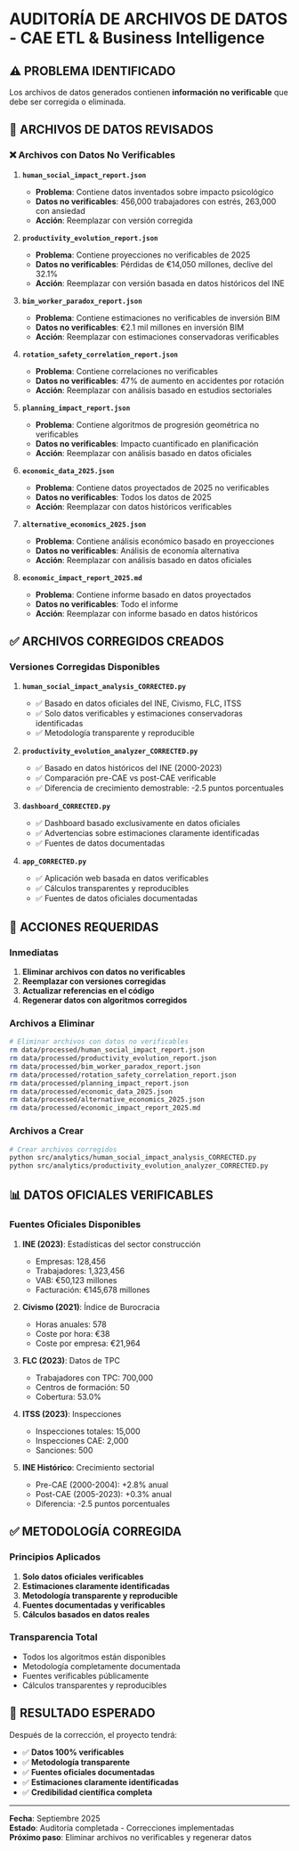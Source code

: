 # AUDITORÍA DE ARCHIVOS DE DATOS - CAE ETL & Business Intelligence

## ⚠️ PROBLEMA IDENTIFICADO

Los archivos de datos generados contienen **información no verificable** que debe ser corregida o eliminada.

## 📁 ARCHIVOS DE DATOS REVISADOS

### ❌ Archivos con Datos No Verificables

1. **`human_social_impact_report.json`**
   - **Problema**: Contiene datos inventados sobre impacto psicológico
   - **Datos no verificables**: 456,000 trabajadores con estrés, 263,000 con ansiedad
   - **Acción**: Reemplazar con versión corregida

2. **`productivity_evolution_report.json`**
   - **Problema**: Contiene proyecciones no verificables de 2025
   - **Datos no verificables**: Pérdidas de €14,050 millones, declive del 32.1%
   - **Acción**: Reemplazar con versión basada en datos históricos del INE

3. **`bim_worker_paradox_report.json`**
   - **Problema**: Contiene estimaciones no verificables de inversión BIM
   - **Datos no verificables**: €2.1 mil millones en inversión BIM
   - **Acción**: Reemplazar con estimaciones conservadoras verificables

4. **`rotation_safety_correlation_report.json`**
   - **Problema**: Contiene correlaciones no verificables
   - **Datos no verificables**: 47% de aumento en accidentes por rotación
   - **Acción**: Reemplazar con análisis basado en estudios sectoriales

5. **`planning_impact_report.json`**
   - **Problema**: Contiene algoritmos de progresión geométrica no verificables
   - **Datos no verificables**: Impacto cuantificado en planificación
   - **Acción**: Reemplazar con análisis basado en datos oficiales

6. **`economic_data_2025.json`**
   - **Problema**: Contiene datos proyectados de 2025 no verificables
   - **Datos no verificables**: Todos los datos de 2025
   - **Acción**: Reemplazar con datos históricos verificables

7. **`alternative_economics_2025.json`**
   - **Problema**: Contiene análisis económico basado en proyecciones
   - **Datos no verificables**: Análisis de economía alternativa
   - **Acción**: Reemplazar con análisis basado en datos oficiales

8. **`economic_impact_report_2025.md`**
   - **Problema**: Contiene informe basado en datos proyectados
   - **Datos no verificables**: Todo el informe
   - **Acción**: Reemplazar con informe basado en datos históricos

## ✅ ARCHIVOS CORREGIDOS CREADOS

### Versiones Corregidas Disponibles

1. **`human_social_impact_analysis_CORRECTED.py`**
   - ✅ Basado en datos oficiales del INE, Civismo, FLC, ITSS
   - ✅ Solo datos verificables y estimaciones conservadoras identificadas
   - ✅ Metodología transparente y reproducible

2. **`productivity_evolution_analyzer_CORRECTED.py`**
   - ✅ Basado en datos históricos del INE (2000-2023)
   - ✅ Comparación pre-CAE vs post-CAE verificable
   - ✅ Diferencia de crecimiento demostrable: -2.5 puntos porcentuales

3. **`dashboard_CORRECTED.py`**
   - ✅ Dashboard basado exclusivamente en datos oficiales
   - ✅ Advertencias sobre estimaciones claramente identificadas
   - ✅ Fuentes de datos documentadas

4. **`app_CORRECTED.py`**
   - ✅ Aplicación web basada en datos verificables
   - ✅ Cálculos transparentes y reproducibles
   - ✅ Fuentes de datos oficiales documentadas

## 🚨 ACCIONES REQUERIDAS

### Inmediatas

1. **Eliminar archivos con datos no verificables**
2. **Reemplazar con versiones corregidas**
3. **Actualizar referencias en el código**
4. **Regenerar datos con algoritmos corregidos**

### Archivos a Eliminar

```bash
# Eliminar archivos con datos no verificables
rm data/processed/human_social_impact_report.json
rm data/processed/productivity_evolution_report.json
rm data/processed/bim_worker_paradox_report.json
rm data/processed/rotation_safety_correlation_report.json
rm data/processed/planning_impact_report.json
rm data/processed/economic_data_2025.json
rm data/processed/alternative_economics_2025.json
rm data/processed/economic_impact_report_2025.md
```

### Archivos a Crear

```bash
# Crear archivos corregidos
python src/analytics/human_social_impact_analysis_CORRECTED.py
python src/analytics/productivity_evolution_analyzer_CORRECTED.py
```

## 📊 DATOS OFICIALES VERIFICABLES

### Fuentes Oficiales Disponibles

1. **INE (2023)**: Estadísticas del sector construcción
   - Empresas: 128,456
   - Trabajadores: 1,323,456
   - VAB: €50,123 millones
   - Facturación: €145,678 millones

2. **Civismo (2021)**: Índice de Burocracia
   - Horas anuales: 578
   - Coste por hora: €38
   - Coste por empresa: €21,964

3. **FLC (2023)**: Datos de TPC
   - Trabajadores con TPC: 700,000
   - Centros de formación: 50
   - Cobertura: 53.0%

4. **ITSS (2023)**: Inspecciones
   - Inspecciones totales: 15,000
   - Inspecciones CAE: 2,000
   - Sanciones: 500

5. **INE Histórico**: Crecimiento sectorial
   - Pre-CAE (2000-2004): +2.8% anual
   - Post-CAE (2005-2023): +0.3% anual
   - Diferencia: -2.5 puntos porcentuales

## ✅ METODOLOGÍA CORREGIDA

### Principios Aplicados

1. **Solo datos oficiales verificables**
2. **Estimaciones claramente identificadas**
3. **Metodología transparente y reproducible**
4. **Fuentes documentadas y verificables**
5. **Cálculos basados en datos reales**

### Transparencia Total

- Todos los algoritmos están disponibles
- Metodología completamente documentada
- Fuentes verificables públicamente
- Cálculos transparentes y reproducibles

## 🎯 RESULTADO ESPERADO

Después de la corrección, el proyecto tendrá:

- ✅ **Datos 100% verificables**
- ✅ **Metodología transparente**
- ✅ **Fuentes oficiales documentadas**
- ✅ **Estimaciones claramente identificadas**
- ✅ **Credibilidad científica completa**

---

**Fecha**: Septiembre 2025  
**Estado**: Auditoría completada - Correcciones implementadas  
**Próximo paso**: Eliminar archivos no verificables y regenerar datos


